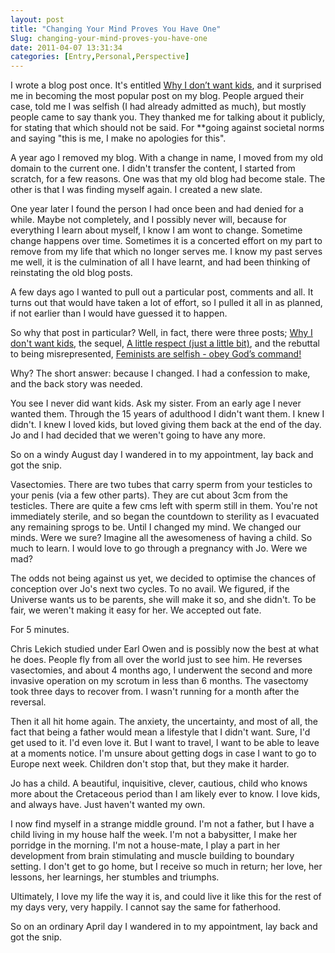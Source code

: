 ```yaml
---
layout: post
title: "Changing Your Mind Proves You Have One"
Slug: changing-your-mind-proves-you-have-one
date: 2011-04-07 13:31:34
categories: [Entry,Personal,Perspective]
---
```

I wrote a blog post once. It's entitled [Why I don’t want kids](/2006/09/19/why-i-dont-want-kids/ "Why I don’t want kids"), and it surprised me in becoming the most popular post on my blog. People argued their case, told me I was selfish (I had already admitted as much), but mostly people came to say thank you. They thanked me for talking about it publicly, for stating that which should not be said. For \*\*going against societal norms and saying "this is me, I make no apologies for this".

A year ago I removed my blog. With a change in name, I moved from my old domain to the current one. I didn't transfer the content, I started from scratch, for a few reasons. One was that my old blog had become stale. The other is that I was finding myself again. I created a new slate.

One year later I found the person I had once been and had denied for a while. Maybe not completely, and I possibly never will, because for everything I learn about myself, I know I am wont to change. Sometime change happens over time. Sometimes it is a concerted effort on my part to remove from my life that which no longer serves me. I know my past serves me well, it is the culmination of all I have learnt, and had been thinking of reinstating the old blog posts.

A few days ago I wanted to pull out a particular post, comments and all. It turns out that would have taken a lot of effort, so I pulled it all in as planned, if not earlier than I would have guessed it to happen.

So why that post in particular? Well, in fact, there were three posts; [Why I don't want kids](/2006/09/19/why-i-dont-want-kids/ "Why I don’t want kids"), the sequel, [A little respect (just a little bit)](/2007/09/27/a-little-respect-just-a-little-bit/ "A little respect (just a little bit)"), and the rebuttal to being misrepresented, [Feminists are selfish - obey God’s command!](https://bendechrai.com/2008/08/13/feminists-are-selfish-obey-gods-command/ "Feminists are selfish – obey God’s command!")

Why? The short answer: because I changed. I had a confession to make, and the back story was needed.

You see I never did want kids. Ask my sister. From an early age I never wanted them. Through the 15 years of adulthood I didn't want them. I knew I didn't. I knew I loved kids, but loved giving them back at the end of the day. Jo and I had decided that we weren't going to have any more.

So on a windy August day I wandered in to my appointment, lay back and got the snip.

Vasectomies. There are two tubes that carry sperm from your testicles to your penis (via a few other parts). They are cut about 3cm from the testicles. There are quite a few cms left with sperm still in them. You're not immediately sterile, and so began the countdown to sterility as I evacuated any remaining sprogs to be. Until I changed my mind. We changed our minds. Were we sure? Imagine all the awesomeness of having a child. So much to learn. I would love to go through a pregnancy with Jo. Were we mad?

The odds not being against us yet, we decided to optimise the chances of conception over Jo's next two cycles. To no avail. We figured, if the Universe wants us to be parents, she will make it so, and she didn't. To be fair, we weren't making it easy for her. We accepted out fate.

For 5 minutes.

Chris Lekich studied under Earl Owen and is possibly now the best at what he does. People fly from all over the world just to see him. He reverses vasectomies, and about 4 months ago, I underwent the second and more invasive operation on my scrotum in less than 6 months. The vasectomy took three days to recover from. I wasn't running for a month after the reversal.

Then it all hit home again. The anxiety, the uncertainty, and most of all, the fact that being a father would mean a lifestyle that I didn't want. Sure, I'd get used to it. I'd even love it. But I want to travel, I want to be able to leave at a moments notice. I'm unsure about getting dogs in case I want to go to Europe next week. Children don't stop that, but they make it harder.

Jo has a child. A beautiful, inquisitive, clever, cautious, child who knows more about the Cretaceous period than I am likely ever to know. I love kids, and always have. Just haven't wanted my own.

I now find myself in a strange middle ground. I'm not a father, but I have a child living in my house half the week. I'm not a babysitter, I make her porridge in the morning. I'm not a house-mate, I play a part in her development from brain stimulating and muscle building to boundary setting. I don't get to go home, but I receive so much in return; her love, her lessons, her learnings, her stumbles and triumphs.

Ultimately, I love my life the way it is, and could live it like this for the rest of my days very, very happily. I cannot say the same for fatherhood.

So on an ordinary April day I wandered in to my appointment, lay back and got the snip.
